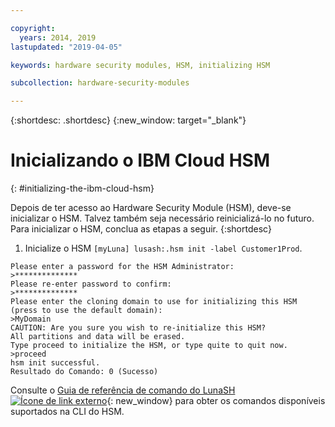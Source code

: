 ```yaml
---

copyright:
  years: 2014, 2019
lastupdated: "2019-04-05"

keywords: hardware security modules, HSM, initializing HSM

subcollection: hardware-security-modules

---
```


{:shortdesc: .shortdesc}
{:new_window: target="_blank"}

# Inicializando o IBM Cloud HSM
{: #initializing-the-ibm-cloud-hsm}

Depois de ter acesso ao Hardware Security Module (HSM), deve-se inicializar o HSM. Talvez também seja necessário reinicializá-lo no futuro. Para inicializar o HSM, conclua as etapas a seguir.
{:shortdesc}

1. Inicialize o HSM `[myLuna] lusash:.hsm init -label Customer1Prod`.
```
Please enter a password for the HSM Administrator:
>**************
Please re-enter password to confirm:
>**************
Please enter the cloning domain to use for initializing this HSM (press to use the default domain):
>MyDomain
CAUTION: Are you sure you wish to re-initialize this HSM?
All partitions and data will be erased.
Type proceed to initialize the HSM, or type quite to quit now.
>proceed
hsm init successful.
Resultado do Comando: 0 (Sucesso)
```

Consulte o [Guia de referência de comando do LunaSH ![Ícone de link externo](../../icons/launch-glyph.svg "Ícone de link externo")](ftp://public.dhe.ibm.com/cloud/bluemix/hsm/LunaSH_Command_Reference_Guide_72.pdf){: new_window} para obter os comandos disponíveis suportados na CLI do HSM.
